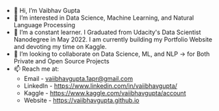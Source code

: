 - 👋 Hi, I’m Vaibhav Gupta
- 👀 I’m interested in Data Science, Machine Learning, and Natural Language Processing
- 🌱 I’m a constant learner. I Graduated from Udacity's Data Scientist Nanodegree in May 2022. I am currently building my Portfolio Website and devoting my time on Kaggle.
- 💞️ I’m looking to collaborate on Data Science, ML, and NLP -> for Both Private and Open Source Projects 
- 📫 Reach me at:
  - Email - vaiibhavgupta.1apr@gmail.com
  - LinkedIn - https://www.linkedin.com/in/vaiibhavgupta/
  - Kaggle - https://www.kaggle.com/vaiibhavgupta/account
  - Website - https://vaiibhavgupta.github.io
